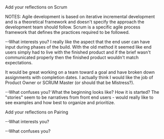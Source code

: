 Add your reflections on Scrum

NOTES: Agile development is based on iterative incremental development and is a theoretical framework and doesn't specify the approach the development team should follow.  Scrum is a specific agile process framework that defines the practices required to be followed.

--What interests you?
I really like the aspect that the end user can have input during phases of the build.  With the old method it seemed like end users simply had to live with the finished product and if the brief wasn't communicated properly then the finished product wouldn't match expectations.

It would be great working on a team toward a goal and have broken down assignments with completion dates.  I actually think I would like the job of Product Owner or SCRUM Master (or should that be Mistress?).


--What confuses you?
What the beginning looks like? How it is started? The "stories" seem to be narratives from front end users - would really like to see examples and how best to organize and prioritize.  

Add your reflections on Pairing

--What interests you?


--What confuses you?

